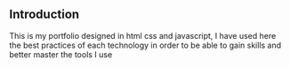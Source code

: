 ## Introduction
This is my portfolio designed in html css and javascript, I have used here the best practices of each technology in order to be able to gain skills and better master the tools I use
